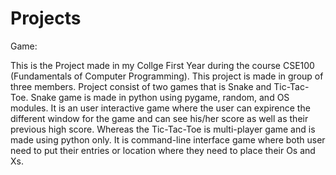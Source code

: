 # Projects
Game:

This is the Project made in my Collge First Year during the course CSE100 (Fundamentals of Computer Programming). This project is made in group of three members. Project consist of two games that is Snake and Tic-Tac-Toe. Snake game is made in python using pygame, random, and OS modules. It is an user interactive game where the user can expirence the different window for the game and can see his/her score as well as their previous high score. Whereas the Tic-Tac-Toe is multi-player game and is made using python only. It is command-line interface game where both user need to put their entries or location where they need to place their Os and Xs.
